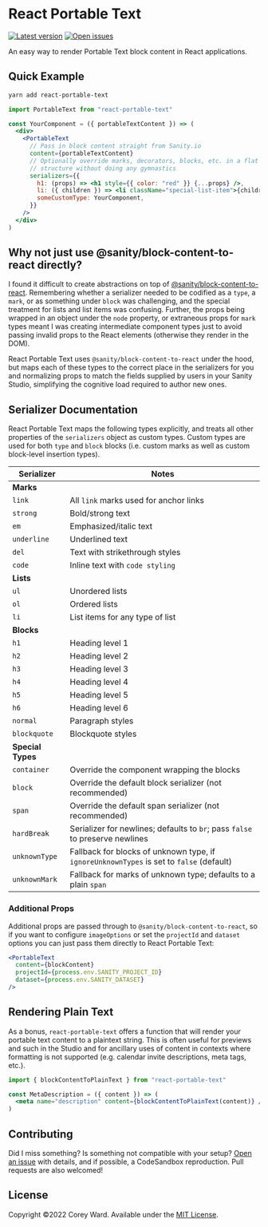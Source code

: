# React Portable Text

[![Latest version](https://img.shields.io/npm/v/react-portable-text?label=version&color=brightGreen&logo=npm)](https://www.npmjs.com/package/react-portable-text)
[![Open issues](https://img.shields.io/github/issues/coreyward/react-portable-text)](https://github.com/coreyward/react-portable-text/issues)

An easy way to render Portable Text block content in React applications.

## Quick Example

```sh
yarn add react-portable-text
```

```jsx
import PortableText from "react-portable-text"

const YourComponent = ({ portableTextContent }) => (
  <div>
    <PortableText
      // Pass in block content straight from Sanity.io
      content={portableTextContent}
      // Optionally override marks, decorators, blocks, etc. in a flat
      // structure without doing any gymnastics
      serializers={{
        h1: (props) => <h1 style={{ color: "red" }} {...props} />,
        li: ({ children }) => <li className="special-list-item">{children}</li>,
        someCustomType: YourComponent,
      }}
    />
  </div>
)
```

## Why not just use @sanity/block-content-to-react directly?

I found it difficult to create abstractions on top of
[@sanity/block-content-to-react](https://github.com/sanity-io/block-content-to-react).
Remembering whether a serializer needed to be codified as a `type`, a `mark`, or
as something under `block` was challenging, and the special treatment for lists
and list items was confusing. Further, the props being wrapped in an object
under the `node` property, or extraneous props for `mark` types meant I was
creating intermediate component types just to avoid passing invalid props to the
React elements (otherwise they render in the DOM).

React Portable Text uses `@sanity/block-content-to-react` under the hood, but
maps each of these types to the correct place in the serializers for you and
normalizing props to match the fields supplied by users in your Sanity Studio,
simplifying the cognitive load required to author new ones.

## Serializer Documentation

React Portable Text maps the following types explicitly, and treats all other
properties of the `serializers` object as custom types. Custom types are used
for both `type` and `block` blocks (i.e. custom marks as well as custom
block-level insertion types).

| Serializer        | Notes                                                                                    |
| ----------------- | ---------------------------------------------------------------------------------------- |
| **Marks**         |
| `link`            | All `link` marks used for anchor links                                                   |
| `strong`          | Bold/strong text                                                                         |
| `em`              | Emphasized/italic text                                                                   |
| `underline`       | Underlined text                                                                          |
| `del`             | Text with strikethrough styles                                                           |
| `code`            | Inline text with `code styling`                                                          |
| **Lists**         |
| `ul`              | Unordered lists                                                                          |
| `ol`              | Ordered lists                                                                            |
| `li`              | List items for any type of list                                                          |
| **Blocks**        |
| `h1`              | Heading level 1                                                                          |
| `h2`              | Heading level 2                                                                          |
| `h3`              | Heading level 3                                                                          |
| `h4`              | Heading level 4                                                                          |
| `h5`              | Heading level 5                                                                          |
| `h6`              | Heading level 6                                                                          |
| `normal`          | Paragraph styles                                                                         |
| `blockquote`      | Blockquote styles                                                                        |
| **Special Types** |                                                                                          |
| `container`       | Override the component wrapping the blocks                                               |
| `block`           | Override the default block serializer (not recommended)                                  |
| `span`            | Override the default span serializer (not recommended)                                   |
| `hardBreak`       | Serializer for newlines; defaults to `br`; pass `false` to preserve newlines             |
| `unknownType`     | Fallback for blocks of unknown type, if `ignoreUnknownTypes` is set to `false` (default) |
| `unknownMark`     | Fallback for marks of unknown type; defaults to a plain `span`                           |

### Additional Props

Additional props are passed through to `@sanity/block-content-to-react`, so if
you want to configure `imageOptions` or set the `projectId` and `dataset`
options you can just pass them directly to React Portable Text:

```jsx
<PortableText
  content={blockContent}
  projectId={process.env.SANITY_PROJECT_ID}
  dataset={process.env.SANITY_DATASET}
/>
```

## Rendering Plain Text

As a bonus, `react-portable-text` offers a function that will render your
portable text content to a plaintext string. This is often useful for previews
and such in the Studio and for ancillary uses of content in contexts where
formatting is not supported (e.g. calendar invite descriptions, meta tags,
etc.).

```jsx
import { blockContentToPlainText } from "react-portable-text"

const MetaDescription = ({ content }) => (
  <meta name="description" content={blockContentToPlainText(content)} />
)
```

## Contributing

Did I miss something? Is something not compatible with your setup?
[Open an issue](https://github.com/coreyward/react-portable-text/issues/new)
with details, and if possible, a CodeSandbox reproduction. Pull requests are
also welcomed!

## License

Copyright ©2022 Corey Ward. Available under the [MIT License](https://github.com/coreyward/react-portable-text/blob/master/LICENSE).
